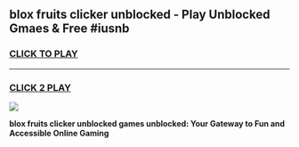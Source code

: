 
## blox fruits clicker unblocked - Play Unblocked Gmaes & Free #iusnb
<h3>
<a href="https://news.freeplayer.one?title=blox_fruits_clicker_unblocked&ref=24F">CLICK TO PLAY</a></h3>
<hr>

<h3>
<a href="https://news.freeplayer.one?title=blox_fruits_clicker_unblocked&ref=24F">CLICK 2 PLAY</a>
  
</h3>

<a href="https://news.freeplayer.one?title=blox_fruits_clicker_unblocked&ref=24F/"><img src="https://clearcache.store/games.png"></a>


**blox fruits clicker unblocked games unblocked: Your Gateway to Fun and Accessible Online Gaming**
